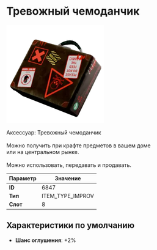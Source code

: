 # Тревожный чемоданчик

![Item Image](../img/6847.webp?raw=true)

Аксессуар: Тревожный чемоданчик<br><br>Можно получить при крафте предметов в вашем доме<br>или на центральном рынке.<br><br>Можно использовать, передавать и продавать.


| Параметр | Значение |
|----------|----------|
| **ID** | 6847 |
| **Тип** | ITEM_TYPE_IMPROV |
| **Слот** | 8 |

## Характеристики по умолчанию

- **Шанс оглушения**: +2%

